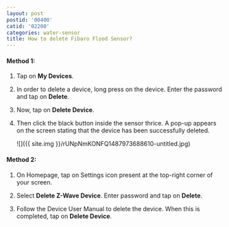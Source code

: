 ```yaml
---
layout: post
postid: '00400'
catid: '02200'
categories: water-sensor
title: How to delete Fibaro Flood Sensor?
---
```


#### **Method 1:**

1. Tap on **My Devices**.

2. In order to delete a device, long press on the device. Enter the password and tap on **Delete**.

3. Now, tap on **Delete Device**.

4. Then click the black button inside the sensor thrice. A pop-up appears on the screen stating that the device has been successfully deleted.

    ![]({{ site.img }}/rUNpNmKONFQ1487973688610-untitled.jpg)

#### **Method 2:**

1. On Homepage, tap on Settings icon present at the top-right corner of your screen.

2. Select **Delete Z-Wave Device**. Enter password and tap on **Delete**.

3. Follow the Device User Manual to delete the device. When this is completed, tap on **Delete Device**.